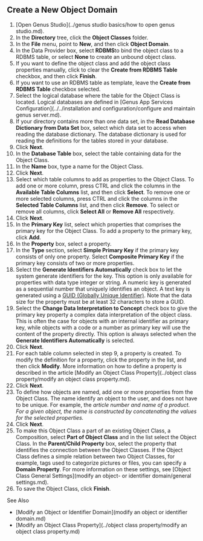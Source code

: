 ## Create a New Object Domain

1.  [Open Genus Studio](../genus studio basics/how to open genus studio.md).
2.  In the **Directory** tree, click the **Object Classes** folder.
3.  In the **File** menu, point to **New**, and then click **Object Domain**.
4.  In the Data Provider box, select **RDBMS**to bind the object class to a RDBMS table, or select **None** to create an unbound object class.
5.  If you want to define the object class and add the object class properties manually, click to clear the **Create from RDBMS Table** checkbox, and then click **Finish**.
6.  If you want to use an RDBMS table as template, leave the **Create from RDBMS Table** checkbox selected.
7.  Select the logical database where the table for the Object Class is located. Logical databases are defined in [Genus App Services Configuration](../../installation and configuration/configure and maintain genus server.md).
8.  If your directory contains more than one data set, in the **Read Database Dictionary from Data Set** box, select which data set to access when reading the database dictionary. The database dictionary is used for reading the definitions for the tables stored in your database.
9.  Click **Next**.
10.  In the **Database Table** box, select the table containing data for the Object Class.
11.  In the **Name** box, type a name for the Object Class.
12.  Click **Next**.
13.  Select which table columns to add as properties to the Object Class. To add one or more column, press CTRL and click the columns in the **Available Table Columns** list, and then click **Select**. To remove one or more selected columns, press CTRL and click the columns in the **Selected Table Columns** list, and then click **Remove**. To select or remove all columns, click **Select All** or **Remove All** respectively.
14.  Click **Next**.
15.  In the **Primary Key** list, select which properties that comprises the primary key for the Object Class. To add a property to the primary key, click **Add**.
16.  In the **Property** box, select a property.
17.  In the **Type** section, select **Simple Primary Key** if the primary key consists of only one property. Select **Composite Primary Key** if the primary key consists of two or more properties.
18.  Select the **Generate Identifiers Automatically** check box to let the system generate identifiers for the key. This option is only available for properties with data type integer or string. A numeric key is generated as a sequential number that uniquely identifies an object. A text key is generated using a [GUID (Globally Unique Identifier)](../glossary.md). Note that the data size for the property must be at least 32 characters to store a GUID.
19.  Select the **Change Data Interpretation to Concept** check box to give the primary key property a complex data interpretation of the object class. This is often the case for objects with an internal identifier as primary key, while objects with a code or a number as primary key will use the content of the property directly. This option is always selected when the **Generate Identifiers Automatically** is selected.
20.  Click **Next**.
21.  For each table column selected in step 9, a property is created. To modify the definition for a property, click the property in the list, and then click **Modify**. More information on how to define a property is described in the article [Modify an Object Class Property](../object class property/modify an object class property.md).
22.  Click **Next**.
23.  To define how objects are named, add one or more properties from the Object Class. The name identify an object to the user, and does not have to be unique. For example, the <span style="FONT-STYLE: italic">article number and <span style="FONT-STYLE: italic">name of a <span style="FONT-STYLE: italic">product. For a given object, the name is constructed by concatenating the values for the selected properties.
24.  Click **Next**.
25.  To make this Object Class a part of an existing Object Class, a Composition, select **Part of Object Class** and in the list select the Object Class. In the **Parent/Child Property** box, select the property that identifies the connection between the Object Classes. If the Object Class defines a simple relation between two Object Classes, for example, tags used to categorize pictures or files, you can specify a **Domain Property**. For more information on these settings, see [Object Class General Settings](modify an object- or identifier domain/general settings.md).
26.  To save the Object Class, click **Finish**.

See Also

*   [Modify an Object or Identifier Domain](modify an object or identifier domain.md)
*   [Modify an Object Class Property](../object class property/modify an object class property.md)